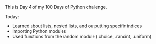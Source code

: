 This is Day 4 of my 100 Days of Python challenge.



Today:



* Learned about lists, nested lists, and outputting specific indices
* Importing Python modules
* Used functions from the random module (.choice, .randint, .uniform)
